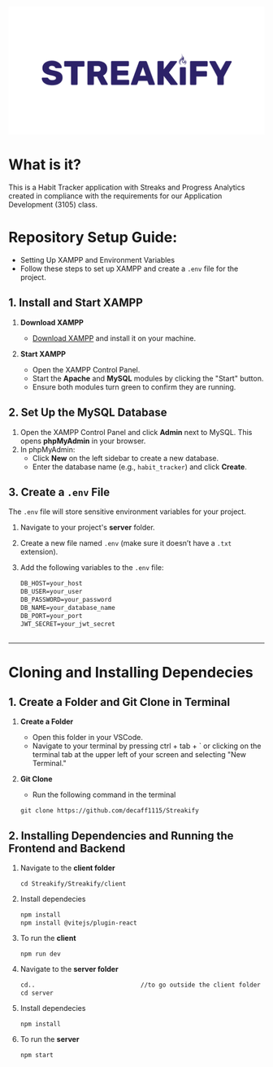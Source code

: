 ![Alt text](https://github.com/decaff1115/Streakify/blob/master/Streakify/client/src/assets/image/streakifyReadMe.png) <br>

# What is it?
This is a Habit Tracker application with Streaks and Progress Analytics created in compliance with the requirements for our Application Development (3105) class.



#
# Repository Setup Guide:
+ Setting Up XAMPP and Environment Variables   
+ Follow these steps to set up XAMPP and create a `.env` file for the project.  

## 1. Install and Start XAMPP  
1. **Download XAMPP**  
   - [Download XAMPP](https://www.apachefriends.org/index.html) and install it on your machine.  

2. **Start XAMPP**  
   - Open the XAMPP Control Panel.  
   - Start the **Apache** and **MySQL** modules by clicking the "Start" button.  
   - Ensure both modules turn green to confirm they are running.  

## 2. Set Up the MySQL Database  
1. Open the XAMPP Control Panel and click **Admin** next to MySQL. This opens **phpMyAdmin** in your browser.  
2. In phpMyAdmin:  
   - Click **New** on the left sidebar to create a new database.  
   - Enter the database name (e.g., `habit_tracker`) and click **Create**.  

## 3. Create a `.env` File  
The `.env` file will store sensitive environment variables for your project.  

1. Navigate to your project's **server** folder.  
2. Create a new file named `.env` (make sure it doesn’t have a `.txt` extension).  
3. Add the following variables to the `.env` file:  

   ```dotenv
   DB_HOST=your_host
   DB_USER=your_user
   DB_PASSWORD=your_password
   DB_NAME=your_database_name
   DB_PORT=your_port
   JWT_SECRET=your_jwt_secret
 
---
# Cloning and Installing Dependecies

## 1. Create a Folder and Git Clone in Terminal
1. **Create a Folder**  
   - Open this folder in your VSCode.
   - Navigate to your terminal by pressing ctrl + tab + `  or clicking on the terminal tab at the upper left of your screen and selecting "New Terminal."
     
2. **Git Clone**  
   - Run the following command in the terminal
    ```in terminal
    git clone https://github.com/decaff1115/Streakify
## 2. Installing Dependencies and Running the Frontend and Backend
1. Navigate to the **client folder**
    ```terminal
    cd Streakify/Streakify/client
2. Install dependecies
    ```in terminal
    npm install
    npm install @vitejs/plugin-react
3. To run the **client**
    ```terminal
    npm run dev
4.  Navigate to the **server folder**
    ```in terminal
    cd..                             //to go outside the client folder
    cd server
5. Install dependecies
    ```in terminal
    npm install
6. To run the **server**
    ```terminal
    npm start
